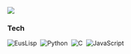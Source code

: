 ![](https://github-profile-summary-cards.vercel.app/api/cards/profile-details?username=nakane11&theme=vue)
### Tech
![EusLisp](https://img.shields.io/badge/-EusLisp-05122A?style=flat)&nbsp;
![Python](https://img.shields.io/badge/-Python-05122A?style=flat&logo=python)&nbsp;
![C](https://img.shields.io/badge/-C-05122A?style=flat&logo=C)&nbsp;
![JavaScript](https://img.shields.io/badge/-JavaScript-05122A?style=flat&logo=JavaScript)&nbsp;




